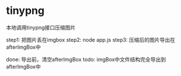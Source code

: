 # tinypng
本地调用tinypng接口压缩图片


step1: 把图片丢在imgbox
step2: node app.js
step3: 压缩后的图片导出在afterImgBox中

done: 导出前，清空afterImgBox
todo: imgBox中文件结构完全导出到afterImgBox中
